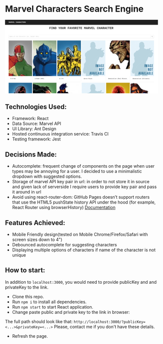 # Marvel Characters Search Engine
![Marvel Search](assets/marvel.png)

## Technologies Used: 
* Framework: React
* Data Source: Marvel API
* UI Library: Ant Design
* Hosted continuous integration service: Travis CI
* Testing framework: Jest

## Decisions Made:
* Autocomplete: frequent change of components on the page when user types may be annoying for a user. I decided to use a minimalistic dropdown with suggested options.
* Storage of marvel API key pair in url: in order to not store it in source and given lack of serverside I require users to provide key pair and pass it around in url
* Avoid using react-router-dom: GitHub Pages doesn’t support routers that use the HTML5 pushState history API under the hood (for example, React Router using browserHistory) [Documentation](https://create-react-app.dev/docs/deployment/#notes-on-client-side-routing)

## Features Achieved:
* Mobile Friendly design(tested on Mobile Chrome/Firefox/Safari with screen sizes down to 4")
* Debounced autocomplete for suggesting characters
* Displaying multiple options of characters if name of the character is not unique

## How to start:
In addition to `localhost:3000`, you would need to provide publicKey and and privateKey to the link.
* Clone this repo.
* Run `npm i` to install all dependencies.
* Run `npm start` to start React application.
* Change paste public and private key to the link in browser:

The full path should look like that: `http://localhost:3000/?publicKey=<...>&privateKey=<...>`
Please, contact me if you don't have these details.

* Refresh the page.
